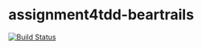﻿# assignment4tdd-beartrails
[![Build Status](https://travis-ci.com/cmput402-w19/assignment4tdd-beartrails.svg?token=sosp8dqfZ6rrLyx4bYxx&branch=master)](https://travis-ci.com/cmput402-w19/assignment4tdd-beartrails)
